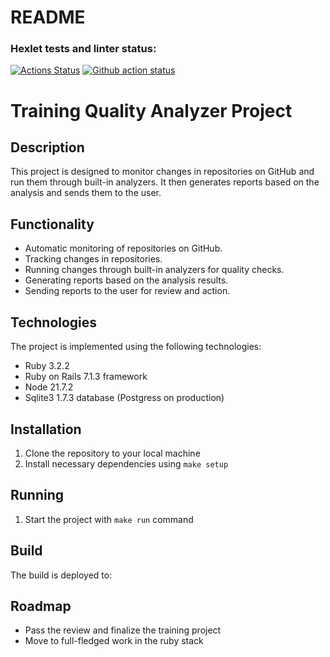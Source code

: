 # README

### Hexlet tests and linter status:
[![Actions Status](https://github.com/SergeShapovalov/rails-project-66/actions/workflows/hexlet-check.yml/badge.svg)](https://github.com/SergeShapovalov/rails-project-66/actions)
[![Github action status](https://github.com/SergeShapovalov/rails-project-66/actions/workflows/main.yml/badge.svg)](https://github.com/SergeShapovalov/rails-project-66/actions/workflows/main.yml)

# Training Quality Analyzer Project 

## Description
This project is designed to monitor changes in repositories on GitHub and run them through built-in analyzers. It then generates reports based on the analysis and sends them to the user.

## Functionality
- Automatic monitoring of repositories on GitHub.
- Tracking changes in repositories.
- Running changes through built-in analyzers for quality checks.
- Generating reports based on the analysis results.
- Sending reports to the user for review and action.

## Technologies
The project is implemented using the following technologies:
- Ruby 3.2.2
- Ruby on Rails 7.1.3 framework
- Node 21.7.2
- Sqlite3 1.7.3 database (Postgress on production)

## Installation
1. Clone the repository to your local machine
2. Install necessary dependencies using `make setup`

## Running
1. Start the project with `make run` command

## Build
The build is deployed to:

## Roadmap
- Pass the review and finalize the training project
- Move to full-fledged work in the ruby stack
